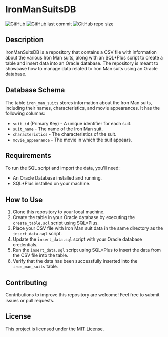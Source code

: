 # IronManSuitsDB

![GitHub](https://img.shields.io/github/license/McRafee/IronManSuitsDB)
![GitHub last commit](https://img.shields.io/github/last-commit/McRafee/IronManSuitsDB)
![GitHub repo size](https://img.shields.io/github/repo-size/McRafee/IronManSuitsDB)

## Description

IronManSuitsDB is a repository that contains a CSV file with information about the various Iron Man suits, along with an SQL*Plus script to create a table and insert data into an Oracle database. The repository is meant to showcase how to manage data related to Iron Man suits using an Oracle database.

## Database Schema

The table `iron_man_suits` stores information about the Iron Man suits, including their names, characteristics, and movie appearances. It has the following columns:

- `suit_id` (Primary Key) - A unique identifier for each suit.
- `suit_name` - The name of the Iron Man suit.
- `characteristics` - The characteristics of the suit.
- `movie_appearance` - The movie in which the suit appears.

## Requirements

To run the SQL script and import the data, you'll need:

- An Oracle Database installed and running.
- SQL*Plus installed on your machine.

## How to Use

1. Clone this repository to your local machine.
2. Create the table in your Oracle database by executing the `create_table.sql` script using SQL*Plus.
3. Place your CSV file with Iron Man suit data in the same directory as the `insert_data.sql` script.
4. Update the `insert_data.sql` script with your Oracle database credentials.
5. Run the `insert_data.sql` script using SQL*Plus to insert the data from the CSV file into the table.
6. Verify that the data has been successfully inserted into the `iron_man_suits` table.

## Contributing

Contributions to improve this repository are welcome! Feel free to submit issues or pull requests.

## License

This project is licensed under the [MIT License](LICENSE).
